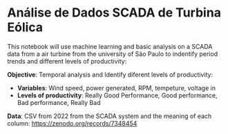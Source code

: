 # Análise de Dados SCADA de Turbina Eólica

This notebook will use machine learning and basic analysis on a SCADA data from a air turbine from the university of São Paulo to indentify period trends and different levels of productivity:

**Objective**: Temporal analysis and Identify diferent levels of productivity:
- **Variables**: Wind speed, power generated, RPM, tempeture, voltage in
- **Levels of productivity**: Really Good Performance, Good performance, Bad performance, Really Bad 

**Data**: CSV from 2022 from the SCADA system and the meaning of each column: https://zenodo.org/records/7348454